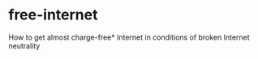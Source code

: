 # free-internet
How to get almost charge-free* Internet in conditions of broken Internet neutrality
